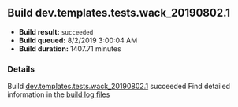 ## Build dev.templates.tests.wack_20190802.1
- **Build result:** `succeeded`
- **Build queued:** 8/2/2019 3:00:04 AM
- **Build duration:** 1407.71 minutes
### Details
Build [dev.templates.tests.wack_20190802.1](https://winappstudio.visualstudio.com/web/build.aspx?pcguid=a4ef43be-68ce-4195-a619-079b4d9834c2&builduri=vstfs%3a%2f%2f%2fBuild%2fBuild%2f30172) succeeded
Find detailed information in the [build log files](https://uwpctdiags.blob.core.windows.net/buildlogs/dev.templates.tests.wack_20190802.1_logs.zip)
